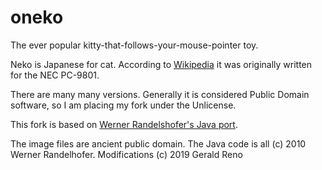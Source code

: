 # oneko
The ever popular kitty-that-follows-your-mouse-pointer toy.


Neko is Japanese for cat. According to  [Wikipedia](https://en.wikipedia.org/wiki/Neko_(software)) it was originally written for the NEC PC-9801.

There are many many versions. Generally it is considered Public Domain software, so I am placing my fork under the Unlicense.

This fork is based on [Werner Randelshofer's Java port](http://www.randelshofer.ch/blog/2010/07/screenmate-neko-in-java).

The image files are ancient public domain.
The Java code is all (c) 2010 Werner Randelhofer.
Modifications (c) 2019 Gerald Reno
